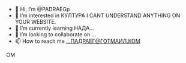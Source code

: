 - 👋 Hi, I’m @PADRAEGp
- 👀 I’m interested in КУЛТУРА I CANT UNDERSTAND ANYTHING ON YOUR WEBSITE.
- 🌱 I’m currently learning НАДА...
- 💞️ I’m looking to collaborate on ...
- 📫 How to reach me ...ПАДРАЕГ@ГОТМАИЛ.КОМ

<!---
PADRAEGp/PADRAEGp is a ✨ special ✨ repository because its `README.md` (this file) appears on your GitHub profile.
You can click the Preview link to take a look at your changes.
--->
ОМ
